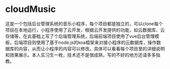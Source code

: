 # cloudMusic
这是一个包括后台管理系统的音乐小程序，每个项目都是独立的，可以clone每个项目在本地运行，小程序使用了云开发，根据云开发提供的功能，如云数据库、云存储等，在此基础上写了个后端管理系统，后端前端项目使用了vue后台管理模板，后端项目则使用了基于node.js的koa框架来对接小程序的云数据库，操作数据库的内容，从而让小程序的内容可以修改。具体可以看看每个项目里的详细说明和效果展示。本人实习生一枚，技术还不是很成熟，写的不好的地方还请多多指教。
